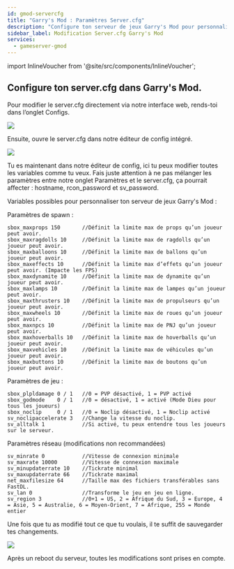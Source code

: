 ```yaml
---
id: gmod-servercfg
title: "Garry's Mod : Paramètres Server.cfg"
description: "Configure ton serveur de jeux Garry's Mod pour personnaliser le gameplay et les limites de spawn pour une expérience optimisée → Découvre-en plus maintenant"
sidebar_label: Modification Server.cfg Garry's Mod
services:
  - gameserver-gmod
---
```


import InlineVoucher from '@site/src/components/InlineVoucher';

<InlineVoucher />

## Configure ton server.cfg dans Garry's Mod.

Pour modifier le server.cfg directement via notre interface web, rends-toi dans l’onglet Configs.

![](https://screensaver01.zap-hosting.com/index.php/s/TNFHX38G5PNpqac/preview)

Ensuite, ouvre le server.cfg dans notre éditeur de config intégré.

![](https://screensaver01.zap-hosting.com/index.php/s/Pro5QoBBKSQCTdF/preview)

Tu es maintenant dans notre éditeur de config, ici tu peux modifier toutes les variables comme tu veux. Fais juste attention à ne pas mélanger les paramètres entre notre onglet Paramètres et le server.cfg, ça pourrait affecter : hostname, rcon_password et sv_password.

Variables possibles pour personnaliser ton serveur de jeux Garry's Mod :

Paramètres de spawn :
```
sbox_maxprops 150		//Définit la limite max de props qu’un joueur peut avoir.
sbox_maxragdolls 10		//Définit la limite max de ragdolls qu’un joueur peut avoir.
sbox_maxballoons 10		//Définit la limite max de ballons qu’un joueur peut avoir.
sbox_maxeffects 10		//Définit la limite max d’effets qu’un joueur peut avoir. (Impacte les FPS)
sbox_maxdynamite 10		//Définit la limite max de dynamite qu’un joueur peut avoir.
sbox_maxlamps 10		//Définit la limite max de lampes qu’un joueur peut avoir.
sbox_maxthrusters 10	//Définit la limite max de propulseurs qu’un joueur peut avoir.
sbox_maxwheels 10		//Définit la limite max de roues qu’un joueur peut avoir.
sbox_maxnpcs 10			//Définit la limite max de PNJ qu’un joueur peut avoir.
sbox_maxhoverballs 10	//Définit la limite max de hoverballs qu’un joueur peut avoir.
sbox_maxvehicles 10		//Définit la limite max de véhicules qu’un joueur peut avoir.
sbox_maxbuttons 10		//Définit la limite max de boutons qu’un joueur peut avoir.
```

Paramètres de jeu :
```
sbox_plpldamage 0 / 1	//0 = PVP désactivé, 1 = PVP activé
sbox_godmode	0 / 1	//0 = désactivé, 1 = activé (Mode Dieu pour tous les joueurs)
sbox_noclip		0 / 1	//0 = Noclip désactivé, 1 = Noclip activé
sv_noclipaccelerate 3	//Change la vitesse du noclip.
sv_alltalk 1			//Si activé, tu peux entendre tous les joueurs sur le serveur.
```

Paramètres réseau (modifications non recommandées)
```
sv_minrate 0			//Vitesse de connexion minimale
sv_maxrate 10000		//Vitesse de connexion maximale
sv_minupdaterrate 10	//Tickrate minimal
sv_maxupdaterrate 66	//Tickrate maximal
net_maxfilesize	64		//Taille max des fichiers transférables sans FastDL.
sv_lan 0				//Transforme le jeu en jeu en ligne.
sv_region 3				//0+1 = US, 2 = Afrique du Sud, 3 = Europe, 4 = Asie, 5 = Australie, 6 = Moyen-Orient, 7 = Afrique, 255 = Monde entier
```

Une fois que tu as modifié tout ce que tu voulais, il te suffit de sauvegarder tes changements.

![](https://screensaver01.zap-hosting.com/index.php/s/zpaddQA5EXfSRM3/preview)

Après un reboot du serveur, toutes les modifications sont prises en compte.

<InlineVoucher />